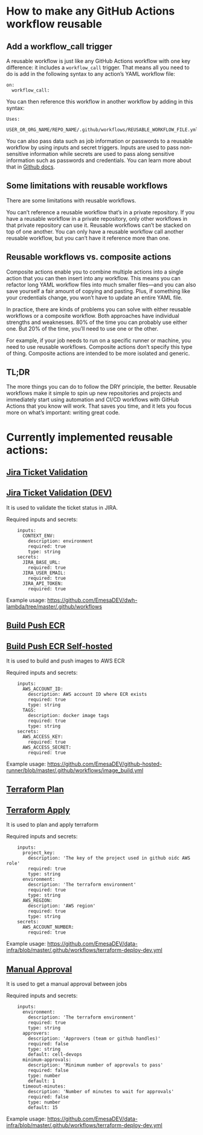 # How to make any GitHub Actions workflow reusable
## Add a workflow_call trigger
A reusable workflow is just like any GitHub Actions workflow with one key difference: it includes a `workflow_call` trigger.
That means all you need to do is add in the following syntax to any action’s YAML workflow file:
```commandline
on:
  workflow_call:
```
You can then reference this workflow in another workflow by adding in this syntax:
```commandline
Uses:
  USER_OR_ORG_NAME/REPO_NAME/.github/workflows/REUSABLE_WORKFLOW_FILE.yml@TAG_OR_BRANCH
```
You can also pass data such as job information or passwords to a reusable workflow by using inputs and secret triggers. Inputs are used to pass non-sensitive information while secrets are used to pass along sensitive information such as passwords and credentials. You can learn more about that in [Github docs](https://docs.github.com/en/actions/using-workflows/reusing-workflows#using-inputs-and-secrets-in-a-reusable-workflow).

## Some limitations with reusable workflows
There are some limitations with reusable workflows. 

You can’t reference a reusable workflow that’s in a private repository. If you have a reusable workflow in a private repository, only other workflows in that private repository can use it.
Reusable workflows can’t be stacked on top of one another. You can only have a reusable workflow call another reusable workflow, but you can’t have it reference more than one.
## Reusable workflows vs. composite actions
Composite actions enable you to combine multiple actions into a single action that you can then insert into any workflow. This means you can refactor long YAML workflow files into much smaller files—and you can also save yourself a fair amount of copying and pasting. Plus, if something like your credentials change, you won’t have to update an entire YAML file.

In practice, there are kinds of problems you can solve with either reusable workflows or a composite workflow. Both approaches have individual strengths and weaknesses. 80% of the time you can probably use either one. But 20% of the time, you’ll need to use one or the other.

For example, if your job needs to run on a specific runner or machine, you need to use reusable workflows. Composite actions don’t specify this type of thing. Composite actions are intended to be more isolated and generic.

## TL;DR
The more things you can do to follow the DRY principle, the better. Reusable workflows make it simple to spin up new repositories and projects and immediately start using automation and CI/CD workflows with GitHub Actions that you know will work. That saves you time, and it lets you focus more on what’s important: writing great code.

# Currently implemented reusable actions:
## [Jira Ticket Validation](https://github.com/EmesaDEV/actions/blob/master/.github/workflows/jira-validate-reusable.yml) 
## [Jira Ticket Validation (DEV)](https://github.com/EmesaDEV/actions/blob/master/.github/workflows/jira-validate-dev-reusable.yml) 
It is used to validate the ticket status in JIRA.

Required inputs and secrets:
```
    inputs:
      CONTEXT_ENV:
        description: environment
        required: true
        type: string
    secrets:
      JIRA_BASE_URL:
        required: true
      JIRA_USER_EMAIL:
        required: true
      JIRA_API_TOKEN:
        required: true
```
Example usage:
https://github.com/EmesaDEV/dwh-lambda/tree/master/.github/workflows

## [Build Push ECR](https://github.com/EmesaDEV/actions/blob/master/.github/workflows/ecr-buildpush-reusable.yml) 
## [Build Push ECR Self-hosted](https://github.com/EmesaDEV/actions/blob/master/.github/workflows/ecr-buildpush-selfhosted-reusable.yml) 
It is used to build and push images to AWS ECR

Required inputs and secrets:
```
    inputs:
      AWS_ACCOUNT_ID:
        description: AWS account ID where ECR exists
        required: true
        type: string
      TAGS:
        description: docker image tags
        required: true
        type: string
    secrets:
      AWS_ACCESS_KEY:
        required: true
      AWS_ACCESS_SECRET:
        required: true
```
Example usage:
https://github.com/EmesaDEV/github-hosted-runner/blob/master/.github/workflows/image_build.yml

## [Terraform Plan](https://github.com/EmesaDEV/actions/blob/master/.github/workflows/terraform-plan-reusable.yml) 
## [Terraform Apply](https://github.com/EmesaDEV/actions/blob/master/.github/workflows/terraform-apply-reusable.yml) 
It is used to plan and apply terraform 

Required inputs and secrets:
```
    inputs:
      project_key:
        description: 'The key of the project used in github oidc AWS role'
        required: true
        type: string
      environment:
        description: 'The terraform environment'
        required: true
        type: string
      AWS_REGION:
        description: 'AWS region'
        required: true
        type: string
    secrets:
      AWS_ACCOUNT_NUMBER:
        required: true
```
Example usage:
https://github.com/EmesaDEV/data-infra/blob/master/.github/workflows/terraform-deploy-dev.yml

## [Manual Approval](https://github.com/EmesaDEV/actions/blob/master/.github/workflows/manual-approval-reusable.yml)
It is used to get a manual approval between jobs

Required inputs and secrets:
```
    inputs:
      environment:
        description: 'The terraform environment'
        required: true
        type: string
      approvers:
        description: 'Approvers (team or github handles)'
        required: false
        type: string
        default: cell-devops
      minimum-approvals:
        description: 'Minimum number of approvals to pass'
        required: false
        type: number
        default: 1
      timeout-minutes:
        description: 'Number of minutes to wait for approvals'
        required: false
        type: number
        default: 15
```
Example usage:
https://github.com/EmesaDEV/data-infra/blob/master/.github/workflows/terraform-deploy-dev.yml
